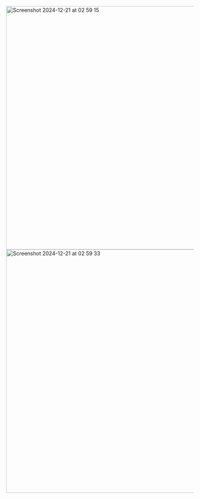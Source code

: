 <img width="653" alt="Screenshot 2024-12-21 at 02 59 15" src="https://github.com/user-attachments/assets/c99f1cc1-9b65-4d36-8f76-97c49a3f1dcd" />
<img width="653" alt="Screenshot 2024-12-21 at 02 59 33" src="https://github.com/user-attachments/assets/bdc6f635-e9b1-4bbd-9f16-dc4d9434e9b8" />
